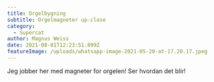 ```yaml
---
title: Orgelbygning
subtitle: Orgelmagneter up-close
category:
  - Supercat
author: Magnus Weiss
date: 2021-08-01T12:23:51.899Z
featureImage: /uploads/whatsapp-image-2021-05-20-at-17.20.17.jpeg
---
```

Jeg jobber her med magneter for orgelen! Ser hvordan det blir!